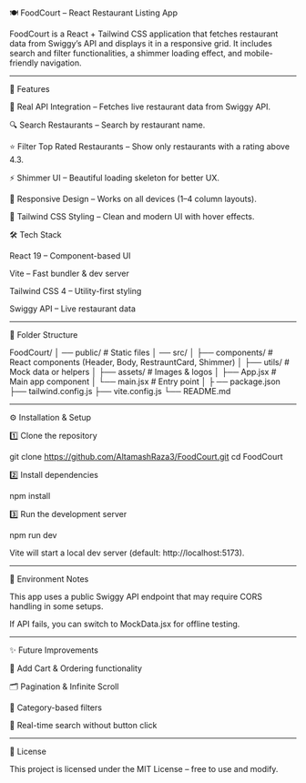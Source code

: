 🍽️ FoodCourt – React Restaurant Listing App

FoodCourt is a React + Tailwind CSS application that fetches restaurant data from Swiggy’s API and displays it in a responsive grid.
It includes search and filter functionalities, a shimmer loading effect, and mobile-friendly navigation.


---

🚀 Features

📡 Real API Integration – Fetches live restaurant data from Swiggy API.

🔍 Search Restaurants – Search by restaurant name.

⭐ Filter Top Rated Restaurants – Show only restaurants with a rating above 4.3.

⚡ Shimmer UI – Beautiful loading skeleton for better UX.

📱 Responsive Design – Works on all devices (1–4 column layouts).

🎨 Tailwind CSS Styling – Clean and modern UI with hover effects.

🛠️ Tech Stack

React 19 – Component-based UI

Vite – Fast bundler & dev server

Tailwind CSS 4 – Utility-first styling

Swiggy API – Live restaurant data



---

📂 Folder Structure

FoodCourt/
│ ── public/               # Static files
│ ── src/
│   ├── components/        # React components (Header, Body, RestrauntCard, Shimmer)
│   ├── utils/             # Mock data or helpers
│   ├── assets/            # Images & logos
│   ├── App.jsx            # Main app component
│   └── main.jsx           # Entry point
│
├ ── package.json
 ├── tailwind.config.js
 ├── vite.config.js
└── README.md


---

⚙️ Installation & Setup

1️⃣ Clone the repository

git clone https://github.com/AltamashRaza3/FoodCourt.git
cd FoodCourt

2️⃣ Install dependencies

npm install

3️⃣ Run the development server

npm run dev

Vite will start a local dev server (default: http://localhost:5173).

---

🔧 Environment Notes

This app uses a public Swiggy API endpoint that may require CORS handling in some setups.

If API fails, you can switch to MockData.jsx for offline testing.



---

✨ Future Improvements

🛒 Add Cart & Ordering functionality

🗂️ Pagination & Infinite Scroll

🎯 Category-based filters

🔄 Real-time search without button click



---

📜 License

This project is licensed under the MIT License – free to use and modify.

